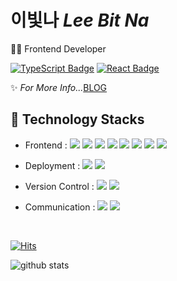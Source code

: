 


# 이빛나 *Lee Bit Na*
👩‍💻 Frontend Developer  

[![TypeScript Badge](https://img.shields.io/badge/Typescript-235A97?style=flat-square&logo=Typescript&logoColor=white)](https://www.typescriptlang.org/)
[![React Badge](https://img.shields.io/badge/React-61DAFB?style=flat-square&logo=React&logoColor=white)](https://reactjs.org/)
  
✨ *For More Info...*[BLOG]([https://www.figma.com/file/dtkCl6G7G5DVe18DN2LWny/%EC%9D%B4%EC%A0%95%EB%AF%BC-%EC%9D%B4%EB%A0%A5%EC%84%9C?node-id=0%3A1](https://bitnalee.dev/)](https://bitnalee.dev/))


## 🔨 Technology Stacks
- Frontend : <span><img src="https://img.shields.io/badge/HTML-e34f26?style=flat&logo=html5&logoColor=white"/></span>
<span><img src="https://img.shields.io/badge/CSS-1572b6?style=flat&logo=css3&logoColor=white"/></span>
<span><img src="https://img.shields.io/badge/JavaScript-dbab09?style=flat&logo=javascript&logoColor=white"/></span>
<span><img src="https://img.shields.io/badge/TypeScript-3178C6?style=flat&logo=typescript&logoColor=white"/></span>
<span><img src="https://img.shields.io/badge/Sass-cc6699?style=flat&logo=sass&logoColor=white"/></span>
<span><img src="https://img.shields.io/badge/React-61dafb?style=flat&logo=react&logoColor=white"/></span>
  <a href="#"><img src="https://img.shields.io/badge/Vue.js-4FC08D?style=flat&logo=vue-dot-js&logoColor=white"/></a>
<span><img src="https://img.shields.io/badge/jQuery-0769ad?style=flat&logo=jquery&logoColor=white"/></span>

- Deployment : <span><img src="https://img.shields.io/badge/AWS-232f3e?style=flat&logo=amazon-aws&logoColor=white"/></span>
<span><img src="https://img.shields.io/badge/Vercel-000000?style=flat&logo=vercel&logoColor=white"/></span>
- Version Control : <span><img src="https://img.shields.io/badge/Git-f05032?style=flat&logo=git&logoColor=white"/></span>
<span><img src="https://img.shields.io/badge/GitHub-181717?style=flat&logo=github&logoColor=white"/></span>
- Communication : <span><img src="https://img.shields.io/badge/Jira-0052cc?style=flat&logo=jira&logoColor=white"/></span>
<span><img src="https://img.shields.io/badge/Figma-f24e1e?style=flat&logo=figma&logoColor=white"/></span><br/>
<br>

[![Hits](https://hits.seeyoufarm.com/api/count/incr/badge.svg?url=https%3A%2F%2Fgithub.com%2Fdanmin20&count_bg=%2379C83D&title_bg=%23555555&icon=&icon_color=%23E7E7E7&title=hits&edge_flat=false)](https://hits.seeyoufarm.com)

<div>
  
  ![github stats](https://github-readme-stats.vercel.app/api?username=bitnaleeeee)



</div>
